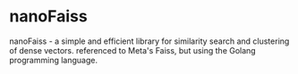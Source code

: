 # nanoFaiss
nanoFaiss - a simple and efficient library for similarity search and clustering of dense vectors. referenced to Meta's Faiss, but using the Golang programming language.
